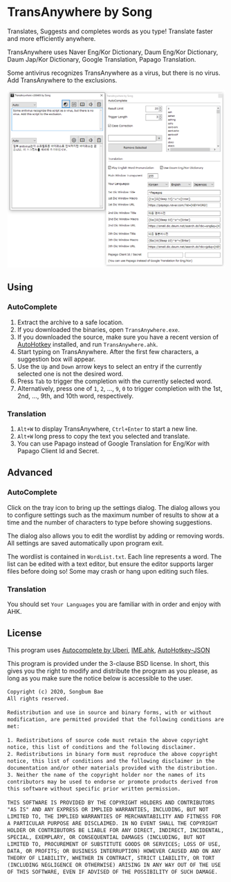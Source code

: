 TransAnywhere by Song
=====================
Translates, Suggests and completes words as you type! Translate faster and more efficiently anywhere.

TransAnywhere uses Naver Eng/Kor Dictionary, Daum Eng/Kor Dictionary, Daum Jap/Kor Dictionary, Google Translation, Papago Translation.

Some antivirus recognizes TransAnywhere as a virus, but there is no virus. Add TransAnywhere to the exclusions.

![Screenshot](Screenshot.png)

Using
-----

### AutoComplete

1. Extract the archive to a safe location.
2. If you downloaded the binaries, open `TransAnywhere.exe`.
3. If you downloaded the source, make sure you have a recent version of [AutoHotkey](http://www.autohotkey.com/) installed, and run `TransAnywhere.ahk`.
4. Start typing on TransAnywhere. After the first few characters, a suggestion box will appear.
5. Use the `Up` and `Down` arrow keys to select an entry if the currently selected one is not the desired word.
6. Press `Tab` to trigger the completion with the currently selected word.
7. Alternatively, press one of `1`, `2`, ..., `9`, `0` to trigger completion with the 1st, 2nd, ..., 9th, and 10th word, respectively.

### Translation

1. `Alt+W` to display TransAnywhere, `Ctrl+Enter` to start a new line.
2. `Alt+W` long press to copy the text you selected and translate.
3. You can use Papago instead of Google Translation for Eng/Kor with Papago Client Id and Secret.

Advanced
--------

### AutoComplete

Click on the tray icon to bring up the settings dialog. The dialog allows you to configure settings such as the maximum number of results to show at a time and the number of characters to type before showing suggestions.

The dialog also allows you to edit the wordlist by adding or removing words. All settings are saved automatically upon program exit.

The wordlist is contained in `WordList.txt`. Each line represents a word. The list can be edited with a text editor, but ensure the editor supports larger files before doing so! Some may crash or hang upon editing such files.

### Translation

You should set `Your Languages` you are familiar with in order and enjoy with AHK.


License
-------

This program uses [Autocomplete by Uberi](https://github.com/Uberi/Autocomplete), [IME.ahk](https://w.atwiki.jp/eamat/pages/17.html), [AutoHotkey-JSON](https://github.com/cocobelgica/AutoHotkey-JSON)

This program is provided under the 3-clause BSD license. In short, this gives you the right to modify and distribute the program as you please, as long as you make sure the notice below is accessible to the user.

    Copyright (c) 2020, Songbum Bae
    All rights reserved.

    Redistribution and use in source and binary forms, with or without modification, are permitted provided that the following conditions are met:

    1. Redistributions of source code must retain the above copyright notice, this list of conditions and the following disclaimer.
    2. Redistributions in binary form must reproduce the above copyright notice, this list of conditions and the following disclaimer in the documentation and/or other materials provided with the distribution.
    3. Neither the name of the copyright holder nor the names of its contributors may be used to endorse or promote products derived from this software without specific prior written permission.

    THIS SOFTWARE IS PROVIDED BY THE COPYRIGHT HOLDERS AND CONTRIBUTORS "AS IS" AND ANY EXPRESS OR IMPLIED WARRANTIES, INCLUDING, BUT NOT LIMITED TO, THE IMPLIED WARRANTIES OF MERCHANTABILITY AND FITNESS FOR A PARTICULAR PURPOSE ARE DISCLAIMED. IN NO EVENT SHALL THE COPYRIGHT HOLDER OR CONTRIBUTORS BE LIABLE FOR ANY DIRECT, INDIRECT, INCIDENTAL, SPECIAL, EXEMPLARY, OR CONSEQUENTIAL DAMAGES (INCLUDING, BUT NOT LIMITED TO, PROCUREMENT OF SUBSTITUTE GOODS OR SERVICES; LOSS OF USE, DATA, OR PROFITS; OR BUSINESS INTERRUPTION) HOWEVER CAUSED AND ON ANY THEORY OF LIABILITY, WHETHER IN CONTRACT, STRICT LIABILITY, OR TORT (INCLUDING NEGLIGENCE OR OTHERWISE) ARISING IN ANY WAY OUT OF THE USE OF THIS SOFTWARE, EVEN IF ADVISED OF THE POSSIBILITY OF SUCH DAMAGE.
